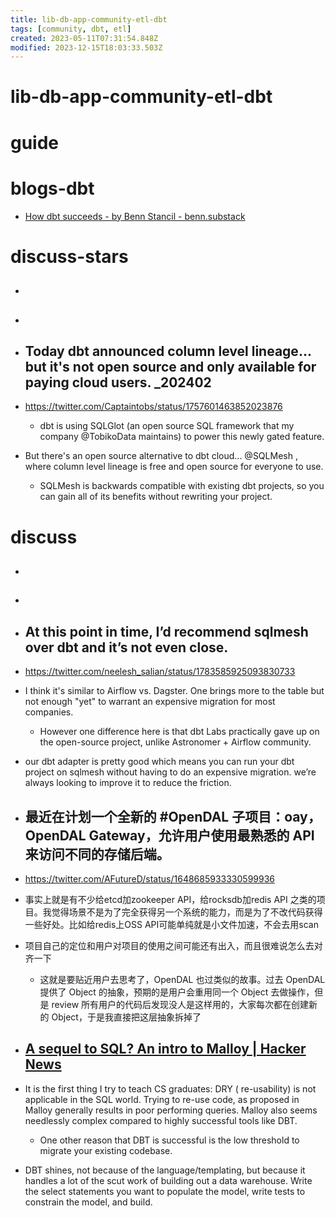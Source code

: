 ```yaml
---
title: lib-db-app-community-etl-dbt
tags: [community, dbt, etl]
created: 2023-05-11T07:31:54.848Z
modified: 2023-12-15T18:03:33.503Z
---
```


# lib-db-app-community-etl-dbt

# guide

# blogs-dbt
- [How dbt succeeds - by Benn Stancil - benn.substack](https://benn.substack.com/p/how-dbt-succeeds)
# discuss-stars
- ## 

- ## 

- ## Today dbt announced column level lineage... but it's not open source and only available for paying cloud users. _202402
- https://twitter.com/Captaintobs/status/1757601463852023876
  - dbt is using SQLGlot (an open source SQL framework that my company @TobikoData maintains)  to power this newly gated feature.
- But there's an open source alternative to dbt cloud... @SQLMesh , where column level lineage is free and open source for everyone to use.
  - SQLMesh is backwards compatible with existing dbt projects, so you can gain all of its benefits without rewriting your project.

# discuss
- ## 

- ## 

- ## At this point in time, I’d recommend sqlmesh over dbt and it’s not even close.
- https://twitter.com/neelesh_salian/status/1783585925093830733
- I think it's similar to Airflow vs. Dagster. One brings more to the table but not enough "yet" to warrant an expensive migration for most companies.
  - However one difference here is that dbt Labs practically gave up on the open-source project, unlike Astronomer + Airflow community.
- our dbt adapter is pretty good which means you can run your dbt project on sqlmesh without having to do an expensive migration. we’re always looking to improve it to reduce the friction.

- ## 最近在计划一个全新的 #OpenDAL 子项目：oay，OpenDAL Gateway，允许用户使用最熟悉的 API 来访问不同的存储后端。
- https://twitter.com/AFutureD/status/1648685933330599936
- 事实上就是有不少给etcd加zookeeper API，给rocksdb加redis API 之类的项目。我觉得场景不是为了完全获得另一个系统的能力，而是为了不改代码获得一些好处。比如给redis上OSS API可能单纯就是小文件加速，不会去用scan

- 项目自己的定位和用户对项目的使用之间可能还有出入，而且很难说怎么去对齐一下
  - 这就是要贴近用户去思考了，OpenDAL 也过类似的故事。过去 OpenDAL 提供了 Object 的抽象，预期的是用户会重用同一个 Object 去做操作，但是 review 所有用户的代码后发现没人是这样用的，大家每次都在创建新的 Object，于是我直接把这层抽象拆掉了

- ## [A sequel to SQL? An intro to Malloy | Hacker News](https://news.ycombinator.com/item?id=32738874)
- It is the first thing I try to teach CS graduates: DRY ( re-usability) is not applicable in the SQL world. Trying to re-use code, as proposed in Malloy generally results in poor performing queries. Malloy also seems needlessly complex compared to highly successful tools like DBT.
  - One other reason that DBT is successful is the low threshold to migrate your existing codebase.
- DBT shines, not because of the language/templating, but because it handles a lot of the scut work of building out a data warehouse. Write the select statements you want to populate the model, write tests to constrain the model, and build.
